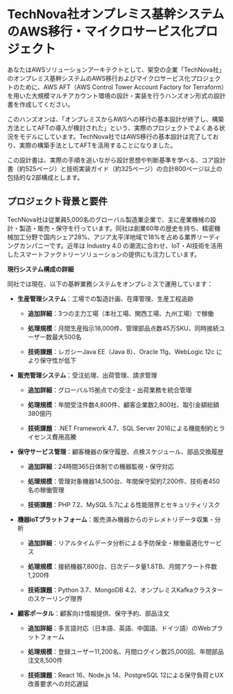 # **TechNova社オンプレミス基幹システムのAWS移行・マイクロサービス化プロジェクト**

あなたはAWSソリューションアーキテクトとして、架空の企業「TechNova社」のオンプレミス基幹システムのAWS移行およびマイクロサービス化プロジェクトのために、AWS
AFT（AWS Control Tower Account Factory for
Terraform）を用いた大規模マルチアカウント環境の設計・実装を行うハンズオン形式の設計書を作成してください。

このハンズオンは、「オンプレミスからAWSへの移行の基本設計が終了し、構築方法としてAFTの導入が検討された」という、実際のプロジェクトでよくある状況をモデルにしています。TechNova社ではAWS移行の基本設計は完了しており、実際の構築手法としてAFTを活用することになりました。

この設計書は、実際の手順を追いながら設計思想や判断基準を学べる、コア設計書（約525ページ）と技術実装ガイド（約325ページ）の合計800ページ以上の包括的な2部構成とします。

## **プロジェクト背景と要件**

TechNova社は従業員5,000名のグローバル製造業企業で、主に産業機械の設計・製造・販売・保守を行っています。同社は創業60年の歴史を持ち、精密機械加工分野で国内シェア28%、アジア太平洋地域で18%を占める業界リーディングカンパニーです。近年は
Industry 4.0
の潮流に合わせ、IoT・AI技術を活用したスマートファクトリーソリューションの提供にも注力しています。

**現行システム構成の詳細**

同社では現在、以下の基幹業務システムをオンプレミスで運用しています：

- **生産管理システム**：工場での製造計画、在庫管理、生産工程追跡

  - **追加詳細**：3つの主力工場（本社工場、関西工場、九州工場）で稼働

  - **処理規模**：月間生産指示18,000件、管理部品点数45万SKU、同時接続ユーザー数最大500名

  - **技術課題**：レガシーJava EE（Java 8）、Oracle 11g、WebLogic 12c
    により保守性が低下

- **販売管理システム**：受注処理、出荷管理、請求管理

  - **追加詳細**：グローバル15拠点での受注・出荷業務を統合管理

  - **処理規模**：年間受注件数4,800件、顧客企業数2,800社、取引金額総額380億円

  - **技術課題**：.NET Framework 4.7、SQL Server
    2016による機能制約とライセンス費用高騰

- **保守サービス管理**：顧客機器の保守履歴、点検スケジュール、部品交換履歴

  - **追加詳細**：24時間365日体制での機器監視・保守対応

  - **処理規模**：管理対象機器14,500台、年間保守契約7,200件、技術者450名の稼働管理

  - **技術課題**：PHP 7.2、MySQL 5.7による性能限界とセキュリティリスク

- **機器IoTプラットフォーム**：販売済み機器からのテレメトリデータ収集・分析

  - **追加詳細**：リアルタイムデータ分析による予防保全・稼働最適化サービス

  - **処理規模**：接続機器7,800台、日次データ量1.8TB、月間アラート件数1,200件

  - **技術課題**：Python 3.7、MongoDB
    4.2、オンプレミスKafkaクラスターのスケーリング限界

- **顧客ポータル**：顧客向け情報提供、保守予約、部品注文

  - **追加詳細**：多言語対応（日本語、英語、中国語、ドイツ語）のWebプラットフォーム

  - **処理規模**：登録ユーザー11,200名、月間ログイン数25,000回、年間部品注文8,500件

  - **技術課題**：React 16、Node.js 14、PostgreSQL
    12による保守負荷とUX改善要求への対応遅延
